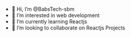 - 👋 Hi, I’m @BabsTech-sbm
- 👀 I’m interested in web development 
- 🌱 I’m currently learning Reactjs
- 💞️ I’m looking to collaborate on Reactjs Projects

<!---
BabsTech-sbm/BabsTech-sbm is a ✨ special ✨ repository because its `README.md` (this file) appears on your GitHub profile.
You can click the Preview link to take a look at your changes.
--->
